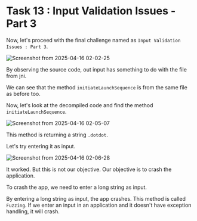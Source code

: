 # Task 13 : Input Validation Issues - Part 3

Now, let's proceed with the final challenge named as `Input Validation Issues : Part 3`.

![Screenshot from 2025-04-16 02-02-25](https://github.com/user-attachments/assets/754293e6-aba2-4345-bde1-1ee47c1616cd)

By observing the source code, out input has something to do with the file from jni.

We can see that the method `initiateLaunchSequence` is from the same file as before too.

Now, let's look at the decompiled code and find the method `initiateLaunchSequence`.

![Screenshot from 2025-04-16 02-05-07](https://github.com/user-attachments/assets/1cda113b-deb0-4fce-a3d0-7e44bf972e6d)

This method is returning a string `.dotdot`.

Let's try entering it as input.

![Screenshot from 2025-04-16 02-06-28](https://github.com/user-attachments/assets/ad2a6418-c21c-4b65-89c2-c84080b75be4)

It worked. But this is not our objective. Our objective is to crash the application.

To crash the app, we need to enter a long string as input.

By entering a long string as input, the app crashes. This method is called `Fuzzing`. If we enter an input in an application and it doesn't have exception handling, it will crash.
